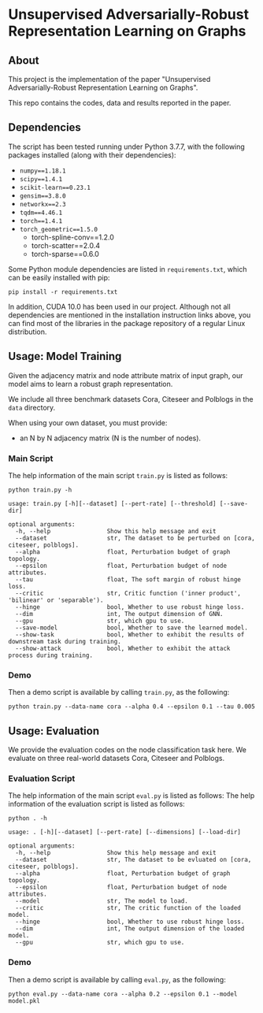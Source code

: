 Unsupervised Adversarially-Robust Representation Learning on Graphs
===============================================================================

About
-----

This project is the implementation of the paper "Unsupervised Adversarially-Robust Representation Learning on Graphs".

This repo contains the codes, data and results reported in the paper.

Dependencies
-----

The script has been tested running under Python 3.7.7, with the following packages installed (along with their dependencies):

- `numpy==1.18.1`
- `scipy==1.4.1`
- `scikit-learn==0.23.1`
- `gensim==3.8.0`
- `networkx==2.3`
- `tqdm==4.46.1`
- `torch==1.4.1`
- `torch_geometric==1.5.0`
  - torch-spline-conv==1.2.0
  - torch-scatter==2.0.4
  - torch-sparse==0.6.0

Some Python module dependencies are listed in `requirements.txt`, which can be easily installed with pip:

```
pip install -r requirements.txt
```

In addition, CUDA 10.0 has been used in our project. Although not all dependencies are mentioned in the installation instruction links above, you can find most of the libraries in the package repository of a regular Linux distribution.


Usage: Model Training
-----
Given the adjacency matrix and node attribute matrix of input graph, our model aims to learn a robust graph representation.

We include all three benchmark datasets Cora, Citeseer and Polblogs in the ```data``` directory.

When using your own dataset, you must provide:

* an N by N adjacency matrix (N is the number of nodes).

### Main Script
The help information of the main script ```train.py``` is listed as follows:

    python train.py -h
    
    usage: train.py [-h][--dataset] [--pert-rate] [--threshold] [--save-dir]
    
    optional arguments:
      -h, --help                Show this help message and exit
      --dataset                 str, The dataset to be perturbed on [cora, citeseer, polblogs].
      --alpha                   float, Perturbation budget of graph topology.
      --epsilon                 float, Perturbation budget of node attributes.
      --tau                     float, The soft margin of robust hinge loss.
      --critic                  str, Critic function ('inner product', 'bilinear' or 'separable').
      --hinge                   bool, Whether to use robust hinge loss.
      --dim                     int, The output dimension of GNN.
      --gpu                     str, which gpu to use.
      --save-model              bool, Whether to save the learned model.
      --show-task               bool, Whether to exhibit the results of downstream task during training.
      --show-attack             bool, Whether to exhibit the attack process during training.
      
### Demo
Then a demo script is available by calling ```train.py```, as the following:

    python train.py --data-name cora --alpha 0.4 --epsilon 0.1 --tau 0.005
      

Usage: Evaluation
-----
We provide the evaluation codes on the node classification task here. 
We evaluate on three real-world datasets Cora, Citeseer and Polblogs. 

### Evaluation Script
The help information of the main script ```eval.py``` is listed as follows:
The help information of the evaluation script is listed as follows:

    python . -h
    
    usage: . [-h][--dataset] [--pert-rate] [--dimensions] [--load-dir]
    
    optional arguments:
      -h, --help                Show this help message and exit
      --dataset                 str, The dataset to be evluated on [cora, citeseer, polblogs].
      --alpha                   float, Perturbation budget of graph topology.
      --epsilon                 float, Perturbation budget of node attributes.
      --model                   str, The model to load.
      --critic                  str, The critic function of the loaded model.
      --hinge                   bool, Whether to use robust hinge loss.
      --dim                     int, The output dimension of the loaded model.
      --gpu                     str, which gpu to use.
      
### Demo
Then a demo script is available by calling ```eval.py```, as the following:

    python eval.py --data-name cora --alpha 0.2 --epsilon 0.1 --model model.pkl
      
